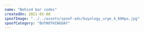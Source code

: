 ```yaml
---
name: "Behind bar codes"
createdOn: 2021-01-08
spoofImage: "../../assets/spoof-ads/buyology_urge_4_600px.jpg"
spoofCategory: "BUYNOTHINGDAY"
---
```

